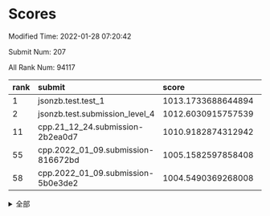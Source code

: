 # Scores

Modified Time: 2022-01-28 07:20:42

Submit Num: 207

All Rank Num: 94117

| rank |               submit               |       score        |       sigma        | pk_num |
| :--- | :--------------------------------- | :----------------- | :----------------- | :----- |
| 1    | jsonzb.test.test_1                 | 1013.1733688644894 | 0.8042915106528626 | 1816   |
| 2    | jsonzb.test.submission_level_4     | 1012.6030915757539 | 0.7765812493047693 | 1822   |
| 11   | cpp.21_12_24.submission-2b2ea0d7   | 1010.9182874312942 | 0.7701329994867527 | 1818   |
| 55   | cpp.2022_01_09.submission-816672bd | 1005.1582597858408 | 0.7191840723371946 | 1818   |
| 58   | cpp.2022_01_09.submission-5b0e3de2 | 1004.5490369268008 | 0.7175625762234991 | 1819   |


<details>
<summary>全部</summary>

| rank |                 submit                 |       score        |       sigma        | pk_num |
| :--- | :------------------------------------- | :----------------- | :----------------- | :----- |
| 1    | jsonzb.test.test_1                     | 1013.1733688644894 | 0.8042915106528626 | 1816   |
| 2    | jsonzb.test.submission_level_4         | 1012.6030915757539 | 0.7765812493047693 | 1822   |
| 3    | gobigger.level_3.submission_level_3_9  | 1012.320693015908  | 0.804607898488359  | 1817   |
| 4    | gobigger.level_3.submission_level_3_5  | 1011.4970440882831 | 0.7834058947811349 | 1814   |
| 5    | gobigger.level_3.submission_level_3_34 | 1011.158252601969  | 0.7587935073772362 | 1814   |
| 6    | gobigger.level_3.submission_level_3_12 | 1011.0654277901147 | 0.7583113025097195 | 1821   |
| 7    | gobigger.level_3.submission_level_3_3  | 1011.0543965089859 | 0.7800349314102156 | 1815   |
| 8    | gobigger.level_3.submission_level_3_29 | 1011.0523867642894 | 0.7652967326605926 | 1813   |
| 9    | gobigger.level_3.submission_level_3_38 | 1010.9483183525875 | 0.7773529926927372 | 1820   |
| 10   | gobigger.level_3.submission_level_3_8  | 1010.9420515909618 | 0.7932927719547754 | 1819   |
| 11   | cpp.21_12_24.submission-2b2ea0d7       | 1010.9182874312942 | 0.7701329994867527 | 1818   |
| 12   | gobigger.level_3.submission_level_3_31 | 1010.7467309828746 | 0.7594374722353319 | 1821   |
| 13   | gobigger.level_3.submission_level_3_26 | 1010.4725662906121 | 0.7795983920789531 | 1821   |
| 14   | gobigger.level_3.submission_level_3_17 | 1010.3333913687982 | 0.7627243970417358 | 1819   |
| 15   | gobigger.level_3.submission_level_3_39 | 1010.2450006653484 | 0.7450894881608241 | 1814   |
| 16   | gobigger.level_3.submission_level_3_11 | 1010.2440048942229 | 0.755608923643503  | 1820   |
| 17   | gobigger.level_3.submission_level_3_6  | 1010.231740990016  | 0.7413220508332603 | 1819   |
| 18   | gobigger.level_3.submission_level_3_23 | 1010.0928539597536 | 0.7666600146323046 | 1819   |
| 19   | gobigger.level_3.submission_level_3_47 | 1010.0778302496432 | 0.7493248890835146 | 1820   |
| 20   | gobigger.level_3.submission_level_3_44 | 1010.0381403200008 | 0.7572835889734119 | 1817   |
| 21   | gobigger.level_3.submission_level_3_27 | 1010.0286031130812 | 0.7611442740505299 | 1825   |
| 22   | gobigger.level_3.submission_level_3_21 | 1010.0050704637267 | 0.7637521181865096 | 1817   |
| 23   | gobigger.level_3.submission_level_3_13 | 1009.9285621635574 | 0.7534036253339527 | 1821   |
| 24   | gobigger.level_3.submission_level_3_14 | 1009.9039227698124 | 0.7451913959514226 | 1821   |
| 25   | gobigger.level_3.submission_level_3_36 | 1009.8722972170303 | 0.751309259204269  | 1821   |
| 26   | gobigger.level_3.submission_level_3_45 | 1009.8171702958681 | 0.7566638261268176 | 1818   |
| 27   | gobigger.level_3.submission_level_3_16 | 1009.7879268207354 | 0.7587450689506815 | 1824   |
| 28   | gobigger.level_3.submission_level_3_18 | 1009.7453898922588 | 0.7493748052217318 | 1817   |
| 29   | gobigger.level_3.submission_level_3_46 | 1009.6651913105513 | 0.7571198800391102 | 1820   |
| 30   | gobigger.level_3.submission_level_3_4  | 1009.620256733058  | 0.7697475158999916 | 1823   |
| 31   | gobigger.level_3.submission_level_3_20 | 1009.5886158196404 | 0.7346807834267651 | 1823   |
| 32   | gobigger.level_3.submission_level_3_15 | 1009.5880824831754 | 0.743465129179938  | 1820   |
| 33   | gobigger.level_3.submission_level_3_33 | 1009.552470726897  | 0.7541737213285624 | 1824   |
| 34   | gobigger.level_3.submission_level_3_19 | 1009.4717754556668 | 0.7597259282797018 | 1820   |
| 35   | gobigger.level_3.submission_level_3_25 | 1009.4233480677979 | 0.7378047876876422 | 1822   |
| 36   | gobigger.level_3.submission_level_3_43 | 1009.3959939752879 | 0.7566390016286374 | 1820   |
| 37   | gobigger.level_3.submission_level_3_30 | 1009.3893524209257 | 0.7535378205424169 | 1820   |
| 38   | gobigger.level_3.submission_level_3_22 | 1009.3866829141516 | 0.7524395189880287 | 1822   |
| 39   | gobigger.level_3.submission_level_3_10 | 1009.3650251487733 | 0.732245208741006  | 1822   |
| 40   | gobigger.level_3.submission_level_3_32 | 1009.28582838337   | 0.7743894065932602 | 1817   |
| 41   | gobigger.level_3.submission_level_3_24 | 1009.2666246600694 | 0.7511273666044946 | 1817   |
| 42   | gobigger.level_3.submission_level_3_37 | 1009.2428933214627 | 0.7756226037103704 | 1818   |
| 43   | gobigger.level_3.submission_level_3_2  | 1009.143457273783  | 0.7662887831724817 | 1820   |
| 44   | gobigger.level_3.submission_level_3_41 | 1009.0739657538223 | 0.7548688060539301 | 1823   |
| 45   | gobigger.level_3.submission_level_3_1  | 1008.9786094970058 | 0.7587441204852547 | 1818   |
| 46   | gobigger.level_3.submission_level_3_0  | 1008.8499762805657 | 0.7611887044257049 | 1817   |
| 47   | gobigger.level_3.submission_level_3_48 | 1008.7352684956127 | 0.7514516542301249 | 1817   |
| 48   | gobigger.level_3.submission_level_3_49 | 1008.711814780846  | 0.739845252750991  | 1821   |
| 49   | gobigger.level_3.submission_level_3_35 | 1008.6114313871202 | 0.7507438850371545 | 1817   |
| 50   | gobigger.level_3.submission_level_3_28 | 1008.4142053111599 | 0.7481594653743163 | 1818   |
| 51   | gobigger.level_3.submission_level_3_7  | 1008.2673386972028 | 0.7387925051574283 | 1819   |
| 52   | gobigger.level_3.submission_level_3_40 | 1008.0836089156379 | 0.7362911991845413 | 1820   |
| 53   | gobigger.level_3.submission_level_3_42 | 1008.0050405781986 | 0.7698150753634947 | 1812   |
| 54   | gobigger.level_1.submission_level_1_41 | 1005.3031439064713 | 0.7192383403456346 | 1820   |
| 55   | cpp.2022_01_09.submission-816672bd     | 1005.1582597858408 | 0.7191840723371946 | 1818   |
| 56   | gobigger.level_1.submission_level_1_32 | 1004.7282833564083 | 0.7173437925959726 | 1820   |
| 57   | gobigger.level_1.submission_level_1_0  | 1004.6810687204394 | 0.7199307704405902 | 1821   |
| 58   | cpp.2022_01_09.submission-5b0e3de2     | 1004.5490369268008 | 0.7175625762234991 | 1819   |
| 59   | gobigger.level_1.submission_level_1_5  | 1004.3132454503018 | 0.7423258088808218 | 1817   |
| 60   | gobigger.level_1.submission_level_1_39 | 1004.3080779155359 | 0.7101505202393664 | 1819   |
| 61   | gobigger.level_1.submission_level_1_30 | 1004.1125825654744 | 0.7198124348904738 | 1823   |
| 62   | gobigger.level_1.submission_level_1_19 | 1004.0689584011958 | 0.7131323679353105 | 1818   |
| 63   | gobigger.level_1.submission_level_1_45 | 1004.0110910625957 | 0.723413913338245  | 1822   |
| 64   | gobigger.level_1.submission_level_1_33 | 1003.9514615081065 | 0.7155193044639866 | 1815   |
| 65   | gobigger.level_1.submission_level_1_21 | 1003.8599608611735 | 0.7293760355414545 | 1820   |
| 66   | gobigger.level_1.submission_level_1_6  | 1003.7829447093545 | 0.7227199231405035 | 1815   |
| 67   | gobigger.level_1.submission_level_1_18 | 1003.7674281147798 | 0.7186473431086023 | 1815   |
| 68   | gobigger.level_1.submission_level_1_22 | 1003.7243117027767 | 0.7184037045083909 | 1821   |
| 69   | gobigger.level_1.submission_level_1_28 | 1003.6773446848977 | 0.7007731319013393 | 1817   |
| 70   | gobigger.level_1.submission_level_1_4  | 1003.6712326825406 | 0.7223574869939778 | 1818   |
| 71   | gobigger.level_1.submission_level_1_46 | 1003.6284917165218 | 0.7253976218221195 | 1816   |
| 72   | gobigger.level_1.submission_level_1_2  | 1003.622600957816  | 0.7186960861535467 | 1814   |
| 73   | gobigger.level_1.submission_level_1_20 | 1003.6007052139087 | 0.7170033860625392 | 1813   |
| 74   | gobigger.level_1.submission_level_1_23 | 1003.5489873770547 | 0.727155998611743  | 1819   |
| 75   | gobigger.level_1.submission_level_1_44 | 1003.5482181700067 | 0.7195131390787147 | 1820   |
| 76   | gobigger.level_1.submission_level_1_17 | 1003.5432942877433 | 0.708052465717467  | 1813   |
| 77   | gobigger.level_1.submission_level_1_25 | 1003.5321400183168 | 0.7189217549890473 | 1824   |
| 78   | gobigger.level_1.submission_level_1_3  | 1003.5173966970164 | 0.7133162177063561 | 1820   |
| 79   | gobigger.level_1.submission_level_1_40 | 1003.4621445745953 | 0.7157533361219528 | 1817   |
| 80   | gobigger.level_1.submission_level_1_1  | 1003.3373997778473 | 0.711291684778462  | 1820   |
| 81   | gobigger.level_1.submission_level_1_7  | 1003.3300125024275 | 0.7176723282822836 | 1820   |
| 82   | gobigger.level_1.submission_level_1_47 | 1003.2998489998744 | 0.7119954920016895 | 1818   |
| 83   | gobigger.level_1.submission_level_1_11 | 1003.272446074623  | 0.7169705639411361 | 1815   |
| 84   | gobigger.level_1.submission_level_1_34 | 1003.260289269884  | 0.714861394860256  | 1816   |
| 85   | gobigger.level_1.submission_level_1_16 | 1003.2051235524011 | 0.719812540076363  | 1822   |
| 86   | gobigger.level_1.submission_level_1_26 | 1003.1563542238017 | 0.7133491294356841 | 1820   |
| 87   | gobigger.level_1.submission_level_1_43 | 1003.046874588231  | 0.723352536685413  | 1817   |
| 88   | gobigger.level_1.submission_level_1_36 | 1003.0411341050709 | 0.7152813482380449 | 1818   |
| 89   | gobigger.level_1.submission_level_1_48 | 1002.8610196508138 | 0.7163683642386106 | 1816   |
| 90   | gobigger.level_1.submission_level_1_10 | 1002.7950774658971 | 0.7215141390105895 | 1818   |
| 91   | gobigger.level_1.submission_level_1_27 | 1002.5506649346777 | 0.7069656514158933 | 1820   |
| 92   | gobigger.level_1.submission_level_1_8  | 1002.5114036272337 | 0.7203185504980933 | 1820   |
| 93   | gobigger.level_1.submission_level_1_29 | 1002.5065622184786 | 0.7150064794696748 | 1822   |
| 94   | gobigger.level_1.submission_level_1_24 | 1002.4810559345301 | 0.7015217314443748 | 1820   |
| 95   | gobigger.level_1.submission_level_1_38 | 1002.4311760571811 | 0.7103695670742526 | 1816   |
| 96   | gobigger.level_1.submission_level_1_35 | 1002.4262251009507 | 0.7157417830764224 | 1819   |
| 97   | gobigger.level_1.submission_level_1_9  | 1002.4099145472676 | 0.7079731418929666 | 1817   |
| 98   | gobigger.level_1.submission_level_1_12 | 1002.3848991304264 | 0.7212060827058818 | 1824   |
| 99   | gobigger.level_1.submission_level_1_31 | 1002.3814076835639 | 0.7234369689203558 | 1817   |
| 100  | gobigger.level_1.submission_level_1_14 | 1002.3717932635583 | 0.7098071849038097 | 1819   |
| 101  | gobigger.level_1.submission_level_1_15 | 1002.3505423609165 | 0.7127375208117688 | 1819   |
| 102  | gobigger.level_1.submission_level_1_49 | 1002.213108477272  | 0.7119950954411846 | 1819   |
| 103  | gobigger.level_1.submission_level_1_42 | 1002.0492397284827 | 0.7186772251918369 | 1823   |
| 104  | gobigger.level_1.submission_level_1_13 | 1001.9959759817119 | 0.7115236453671537 | 1814   |
| 105  | gobigger.level_1.submission_level_1_37 | 1001.6150793451446 | 0.7244747508785452 | 1822   |
| 106  | gobigger.random.submission_random_30   | 997.5645908871005  | 0.7028084687504723 | 1823   |
| 107  | gobigger.random.submission_random_48   | 997.4188667942472  | 0.7078486256465936 | 1817   |
| 108  | gobigger.random.submission_random_26   | 997.105962792215   | 0.7107342153543992 | 1816   |
| 109  | gobigger.random.submission_random_44   | 997.0119074946787  | 0.6955928319627319 | 1816   |
| 110  | gobigger.random.submission_random_39   | 996.9416835976677  | 0.7161471747380427 | 1817   |
| 111  | gobigger.random.submission_random_46   | 996.9319249624759  | 0.7066932618046806 | 1817   |
| 112  | gobigger.random.submission_random_16   | 996.8608214057757  | 0.7099390913534951 | 1817   |
| 113  | gobigger.random.submission_random_23   | 996.8589848826076  | 0.7269515175832467 | 1818   |
| 114  | gobigger.random.submission_random_29   | 996.8123103617689  | 0.6963034022395856 | 1816   |
| 115  | gobigger.random.submission_random_6    | 996.577241736771   | 0.7100720985319404 | 1813   |
| 116  | gobigger.random.submission_random_33   | 996.4905008997473  | 0.705629622539901  | 1818   |
| 117  | gobigger.random.submission_random_35   | 996.4253042505492  | 0.7135834121127851 | 1822   |
| 118  | gobigger.random.submission_random_41   | 996.4104870681704  | 0.7105810225591094 | 1822   |
| 119  | gobigger.random.submission_random_14   | 996.398280495984   | 0.7034576530764011 | 1821   |
| 120  | gobigger.random.submission_random_28   | 996.3980928651866  | 0.7092858731046604 | 1821   |
| 121  | gobigger.random.submission_random_19   | 996.3940636543862  | 0.7031651238233187 | 1817   |
| 122  | gobigger.random.submission_random_0    | 996.3915340762834  | 0.7175899051206872 | 1814   |
| 123  | gobigger.random.submission_random_8    | 996.2946344741662  | 0.7149932197860465 | 1816   |
| 124  | gobigger.random.submission_random_45   | 996.2871904253999  | 0.6994147737307895 | 1819   |
| 125  | gobigger.random.submission_random_9    | 996.2406177430304  | 0.7145732045622665 | 1819   |
| 126  | gobigger.random.submission_random_18   | 996.2313552089742  | 0.7087307942545189 | 1818   |
| 127  | gobigger.random.submission_random_47   | 996.1698677045322  | 0.7129577530044812 | 1817   |
| 128  | gobigger.random.submission_random_12   | 996.1374734816313  | 0.6921126173655633 | 1822   |
| 129  | gobigger.random.submission_random_11   | 995.9652938636642  | 0.7084179003664989 | 1810   |
| 130  | gobigger.random.submission_random_40   | 995.963687895606   | 0.7158898310129886 | 1822   |
| 131  | gobigger.random.submission_random_49   | 995.9468797599443  | 0.7115682153540444 | 1815   |
| 132  | gobigger.random.submission_random_13   | 995.894120449403   | 0.6888829716579384 | 1819   |
| 133  | gobigger.random.submission_random_4    | 995.8906573259083  | 0.7033701633909438 | 1823   |
| 134  | gobigger.random.submission_random_37   | 995.8731527082934  | 0.7250138779313428 | 1820   |
| 135  | gobigger.random.submission_random_38   | 995.7958889017893  | 0.7010188145410935 | 1819   |
| 136  | gobigger.random.submission_random_22   | 995.6946320026212  | 0.7113168563337735 | 1820   |
| 137  | gobigger.random.submission_random_3    | 995.6459812943125  | 0.7133506813468915 | 1816   |
| 138  | gobigger.random.submission_random_10   | 995.5295544482494  | 0.7109397577182931 | 1820   |
| 139  | gobigger.random.submission_random_27   | 995.5274312451219  | 0.7105225162142776 | 1818   |
| 140  | gobigger.random.submission_random_36   | 995.4915311649438  | 0.7164721474620767 | 1821   |
| 141  | gobigger.random.submission_random_5    | 995.489043491324   | 0.7129756403749079 | 1818   |
| 142  | gobigger.random.submission_random_34   | 995.4881726609482  | 0.7130154514204244 | 1818   |
| 143  | gobigger.random.submission_random_17   | 995.4675866928349  | 0.7262574542172732 | 1821   |
| 144  | gobigger.random.submission_random_24   | 995.4489402966298  | 0.717507367727872  | 1817   |
| 145  | gobigger.random.submission_random_15   | 995.3907775152522  | 0.718132174680141  | 1818   |
| 146  | gobigger.random.submission_random_32   | 995.2370703124387  | 0.71518820481233   | 1816   |
| 147  | gobigger.random.submission_random_7    | 995.2326722587745  | 0.7093624237461031 | 1821   |
| 148  | gobigger.random.submission_random_2    | 995.2181021223947  | 0.7123847115062923 | 1817   |
| 149  | gobigger.random.submission_random_21   | 995.210144967073   | 0.7045134411493322 | 1823   |
| 150  | gobigger.random.submission_random_1    | 995.1739061321356  | 0.7037756883172679 | 1819   |
| 151  | gobigger.random.submission_random_20   | 995.054587592466   | 0.7132214616810344 | 1817   |
| 152  | gobigger.random.submission_random_43   | 994.9985072381687  | 0.7159162963810556 | 1818   |
| 153  | gobigger.random.submission_random_31   | 994.8922585154787  | 0.7288616716914154 | 1822   |
| 154  | gobigger.random.submission_random_25   | 994.8014414555544  | 0.7156917182658546 | 1820   |
| 155  | gobigger.level_2.submission_level_2_26 | 994.2957108403365  | 0.7403215100327828 | 1821   |
| 156  | gobigger.random.submission_random_42   | 994.1230434855548  | 0.7061024060349328 | 1823   |
| 157  | gobigger.level_2.submission_level_2_36 | 993.6699184974524  | 0.7508736690618403 | 1816   |
| 158  | gobigger.level_2.submission_level_2_17 | 993.5144408670643  | 0.7473740325289902 | 1821   |
| 159  | gobigger.level_2.submission_level_2_32 | 993.4248406460522  | 0.7401711904478322 | 1820   |
| 160  | gobigger.level_2.submission_level_2_10 | 993.4008487503188  | 0.7324966813566804 | 1823   |
| 161  | gobigger.level_2.submission_level_2_48 | 993.1838073220354  | 0.7397652588819336 | 1818   |
| 162  | gobigger.level_2.submission_level_2_21 | 993.1475511824265  | 0.7578845760745383 | 1818   |
| 163  | gobigger.level_2.submission_level_2_8  | 993.1434328844932  | 0.7363114854550677 | 1821   |
| 164  | gobigger.level_2.submission_level_2_34 | 993.1403297548434  | 0.753345712504168  | 1816   |
| 165  | gobigger.level_2.submission_level_2_18 | 992.6953214435423  | 0.7463692165025974 | 1820   |
| 166  | gobigger.level_2.submission_level_2_30 | 992.6709380140093  | 0.754769583033051  | 1817   |
| 167  | gobigger.level_2.submission_level_2_40 | 992.6364863591023  | 0.7321484706656989 | 1815   |
| 168  | gobigger.level_2.submission_level_2_27 | 992.6150742818737  | 0.7469654001849944 | 1820   |
| 169  | gobigger.level_2.submission_level_2_23 | 992.5093725319983  | 0.7364442003047502 | 1823   |
| 170  | gobigger.level_2.submission_level_2_9  | 992.4781770707968  | 0.7306499403506227 | 1824   |
| 171  | gobigger.level_2.submission_level_2_49 | 992.4493843934789  | 0.7350603193078068 | 1810   |
| 172  | gobigger.level_2.submission_level_2_24 | 992.4346095577539  | 0.7367650623499287 | 1818   |
| 173  | gobigger.level_2.submission_level_2_0  | 992.347269861735   | 0.7447239830510893 | 1822   |
| 174  | gobigger.level_2.submission_level_2_38 | 992.3263439273812  | 0.7331645655715325 | 1821   |
| 175  | gobigger.level_2.submission_level_2_22 | 992.3236960774799  | 0.7512863299543657 | 1817   |
| 176  | gobigger.level_2.submission_level_2_25 | 992.3224700620462  | 0.7430632213594139 | 1819   |
| 177  | gobigger.level_2.submission_level_2_46 | 992.3099648454638  | 0.7610122675072545 | 1819   |
| 178  | gobigger.level_2.submission_level_2_29 | 992.2692917428014  | 0.7357651535532609 | 1821   |
| 179  | gobigger.level_2.submission_level_2_1  | 992.074657270097   | 0.7659232446297632 | 1816   |
| 180  | gobigger.level_2.submission_level_2_16 | 992.0506017154653  | 0.7555077056358221 | 1820   |
| 181  | gobigger.level_2.submission_level_2_45 | 992.0403301346286  | 0.7581892040715944 | 1815   |
| 182  | gobigger.level_2.submission_level_2_19 | 992.0023688465241  | 0.7518753370690384 | 1820   |
| 183  | gobigger.level_2.submission_level_2_7  | 991.971726157139   | 0.7518893238774863 | 1821   |
| 184  | gobigger.level_2.submission_level_2_4  | 991.9260236984053  | 0.7526621778092264 | 1818   |
| 185  | gobigger.level_2.submission_level_2_41 | 991.8671443444723  | 0.7549188011727868 | 1819   |
| 186  | gobigger.level_2.submission_level_2_6  | 991.7162788614348  | 0.761100946913671  | 1813   |
| 187  | gobigger.level_2.submission_level_2_43 | 991.6447372276134  | 0.7439480953713234 | 1822   |
| 188  | gobigger.level_2.submission_level_2_2  | 991.5940889432521  | 0.7483757462904689 | 1820   |
| 189  | gobigger.level_2.submission_level_2_28 | 991.5377266589659  | 0.7520225811973946 | 1821   |
| 190  | gobigger.level_2.submission_level_2_31 | 991.4597666041116  | 0.7522133697609737 | 1814   |
| 191  | gobigger.level_2.submission_level_2_11 | 991.4597181629528  | 0.7407640738306938 | 1818   |
| 192  | gobigger.level_2.submission_level_2_35 | 991.4436319357079  | 0.7628072488048977 | 1824   |
| 193  | gobigger.level_2.submission_level_2_13 | 991.3956477173138  | 0.7669930573763679 | 1820   |
| 194  | gobigger.level_2.submission_level_2_39 | 991.3217043579959  | 0.7466916131720064 | 1817   |
| 195  | gobigger.level_2.submission_level_2_14 | 991.3148053726883  | 0.76244390699367   | 1817   |
| 196  | gobigger.level_2.submission_level_2_42 | 991.2828247795427  | 0.7427350095692455 | 1818   |
| 197  | gobigger.level_2.submission_level_2_37 | 991.2597966990235  | 0.7495242696503212 | 1819   |
| 198  | gobigger.level_2.submission_level_2_3  | 991.259641273294   | 0.7377475247920533 | 1817   |
| 199  | gobigger.level_2.submission_level_2_15 | 991.029474856393   | 0.7625878313260394 | 1815   |
| 200  | gobigger.level_2.submission_level_2_47 | 991.012882712576   | 0.741743292559512  | 1813   |
| 201  | gobigger.level_2.submission_level_2_20 | 991.0073034347722  | 0.7852684265733371 | 1819   |
| 202  | gobigger.level_2.submission_level_2_12 | 990.8950403764701  | 0.7544394642682843 | 1820   |
| 203  | gobigger.level_2.submission_level_2_33 | 990.7909743667474  | 0.7637200637093202 | 1819   |
| 204  | gobigger.level_2.submission_level_2_44 | 990.5659502226225  | 0.7588642982121173 | 1819   |
| 205  | gobigger.level_2.submission_level_2_5  | 990.3070958821326  | 0.7735420768543078 | 1815   |
| 206  | gobigger.none.submission_none_1        | 978.3258808442009  | 1.2287154856088611 | 1818   |
| 207  | gobigger.none.submission_none_0        | 976.5245108982834  | 1.3528024658278437 | 1819   |

</details>